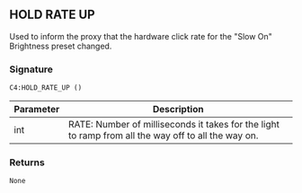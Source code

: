 ## HOLD RATE UP

Used to inform the proxy that the hardware click rate for the "Slow On" Brightness preset changed.

### Signature

`C4:HOLD_RATE_UP ()`



| Parameter | Description |
| --- | --- |
| int | RATE: Number of milliseconds it takes for the light to ramp from all the way off to all the way on. |


### Returns

`None`